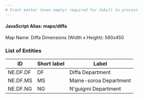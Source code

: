 ```yaml
---
# Front matter (even empty) required for Jekyll to process
---
```


#### JavaScript Alias: maps/diffa

Map Name: Diffa
Dimensions (Width x Height): 560x450

### List of Entities

| ID       | Short label | Label                  |
| -------- | ----------- | ---------------------- |
| NE.DF.DF | DF          | Diffa Department       |
| NE.DF.MS | MS          | Maine-soroa Department |
| NE.DF.NG | NG          | N'guigmi Department    |
